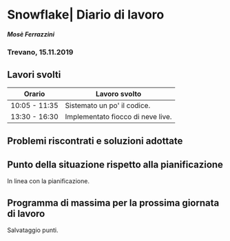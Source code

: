 

# Snowflake| Diario di lavoro
##### Mosè Ferrazzini
### Trevano, 15.11.2019

## Lavori svolti


|Orario        |Lavoro svolto                 |
|--------------|------------------------------|
|10:05 - 11:35 |Sistemato un po' il codice.|
|13:30 - 16:30 |Implementato fiocco di neve live.|

##  Problemi riscontrati e soluzioni adottate


##  Punto della situazione rispetto alla pianificazione
In linea con la pianificazione.

## Programma di massima per la prossima giornata di lavoro
Salvataggio punti.
